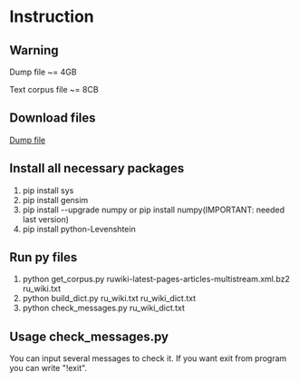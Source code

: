 # Instruction
## Warning
Dump file ~= 4GB

Text corpus file ~= 8CB

## Download files
[Dump file](https://dumps.wikimedia.org/ruwiki/latest/ruwiki-latest-pages-articles-multistream.xml.bz2)

## Install all necessary packages
1. pip install sys
2. pip install gensim
3. pip install --upgrade numpy or pip install numpy(IMPORTANT: needed last version)
4. pip install python-Levenshtein

## Run py files
1. python get_corpus.py ruwiki-latest-pages-articles-multistream.xml.bz2 ru_wiki.txt
2. python build_dict.py ru_wiki.txt ru_wiki_dict.txt
3. python check_messages.py ru_wiki_dict.txt

## Usage check_messages.py
You can input several messages to check it. If you want exit from program you can write "!exit".
